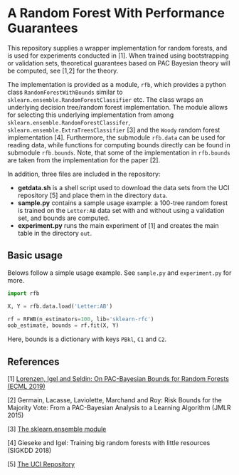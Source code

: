 # A Random Forest With Performance Guarantees
This repository supplies a wrapper implementation for random forests, and is used for experiments conducted in [1]. When trained using bootstrapping or validation sets, theoretical guarantees based on PAC Bayesian theory will be computed, see [1,2] for the theory.

The implementation is provided as a module, `rfb`, which provides a python class `RandomForestWithBounds` similar to `sklearn.ensemble.RandomForestClassifier` etc. The class wraps an underlying decision tree/random forest implementation. The module allows for selecting this underlying implementation from among `sklearn.ensemble.RandomForestClassifer`, `sklearn.ensemble.ExtraTreesClassifier` [3] and the `Woody` random forest implementation [4].
Furthermore, the submodule `rfb.data` can be used for reading data, while functions for computing bounds directly can be found in submodule `rfb.bounds`. Note, that some of the implementation in `rfb.bounds` are taken from the implementation for the paper [2].

In addition, three files are included in the repository:
* **getdata.sh** is a shell script used to download the data sets from the UCI repository [5] and place them in the directory `data`.
* **sample.py** contains a sample usage example: a 100-tree random forest is trained on the `Letter:AB` data set with and without using a validation set, and bounds are computed.
* **experiment.py** runs the main experiment of [1] and creates the main table in the directory `out`.

## Basic usage
Belows follow a simple usage example. See `sample.py` and `experiment.py` for more.

```python
import rfb

X, Y = rfb.data.load('Letter:AB')

rf = RFWB(n_estimators=100, lib='sklearn-rfc')
oob_estimate, bounds = rf.fit(X, Y)
```

Here, bounds is a dictionary with keys `PBkl`, `C1` and `C2`.

## References
\[1\] [Lorenzen, Igel and Seldin: On PAC-Bayesian Bounds for Random Forests (ECML 2019)](https://arxiv.org/abs/1810.09746)

\[2\] Germain, Lacasse, Laviolette, Marchand and Roy: Risk Bounds for the Majority Vote: From a PAC-Bayesian Analysis to a Learning Algorithm (JMLR 2015)

\[3\] [The sklearn.ensemble module](https://scikit-learn.org/stable/modules/ensemble.html)

\[4\] Gieseke and Igel: Training big random forests with little resources (SIGKDD 2018)

\[5\] [The UCI Repository](https://archive.ics.uci.edu/ml/index.php)

